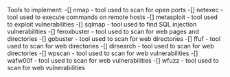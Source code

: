 Tools to implement:
-[] nmap - tool used to scan for open ports
-[] netexec - tool used to execute commands on remote hosts
-[] metasploit - tool used to exploit vulnerabilities
-[] sqlmap - tool used to find SQL injection vulnerabilities
-[] feroxbuster - tool used to scan for web pages and directories
-[] gobuster - tool used to scan for web directories
-[] ffuf - tool used to scan for web directories
-[] dirsearch - tool used to scan for web directories
-[] wpscan - tool used to scan for web vulnerabilities
-[] wafw00f - tool used to scan for web vulnerabilities
-[] wfuzz - tool used to scan for web vulnerabilities